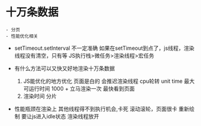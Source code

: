 # 十万条数据
    - 分页
    - 性能优化相关

- setTimeout.setInterval 不一定准确
    如果在setTimeout到点了，js线程，渲染线程没有清空，只有等
    JS执行栈>微任务>渲染线程>宏任务

- 有什么方法可以又快又好地渲染十万条数据
    1. JS能优化的地方优化
        页面是白的  会推迟渲染线程   cpu轮转   unit time 最大可运行时间
        1000 + 立马渲染一次  最快看到页面
    2. 渲染时间
        分片 

- 性能瓶颈在渲染上
    其他线程得不到执行机会,卡死
    滚动滚轮，页面很卡  重新绘制 
    要让js进入idle状态  渲染线程放开